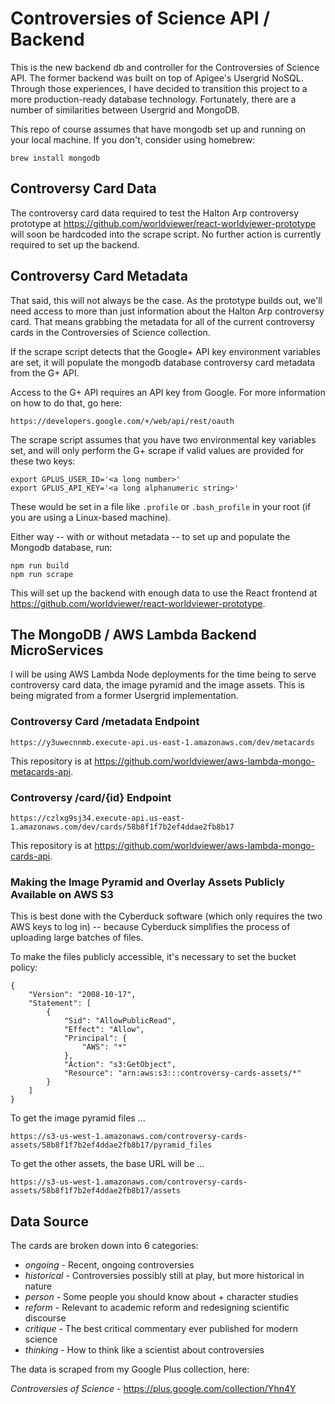 # Controversies of Science API / Backend

This is the new backend db and controller for the Controversies of Science API.  The former backend was built on top of Apigee's Usergrid NoSQL.  Through those experiences, I have decided to transition this project to a more production-ready database technology.  Fortunately, there are a number of similarities between Usergrid and MongoDB.

This repo of course assumes that have mongodb set up and running on your local machine.  If you don't, consider using homebrew:

    brew install mongodb

## Controversy Card Data

The controversy card data required to test the Halton Arp controversy prototype at https://github.com/worldviewer/react-worldviewer-prototype will soon be hardcoded into the scrape script.  No further action is currently required to set up the backend.

## Controversy Card Metadata

That said, this will not always be the case.  As the prototype builds out, we'll need access to more than just information about the Halton Arp controversy card.  That means grabbing the metadata for all of the current controversy cards in the Controversies of Science collection.

If the scrape script detects that the Google+ API key environment variables are set, it will populate the mongodb database controversy card metadata from the G+ API.

Access to the G+ API requires an API key from Google.  For more information on how to do that, go here:

    https://developers.google.com/+/web/api/rest/oauth

The scrape script assumes that you have two environmental key variables set, and will only perform the G+ scrape if valid values are provided for these two keys:

    export GPLUS_USER_ID='<a long number>'
    export GPLUS_API_KEY='<a long alphanumeric string>'

These would be set in a file like `.profile` or `.bash_profile` in your root (if you are using a Linux-based machine).

Either way -- with or without metadata -- to set up and populate the Mongodb database, run:

    npm run build
    npm run scrape

This will set up the backend with enough data to use the React frontend at https://github.com/worldviewer/react-worldviewer-prototype.

## The MongoDB / AWS Lambda Backend MicroServices

I will be using AWS Lambda Node deployments for the time being to serve controversy card data, the image pyramid and the image assets.  This is being migrated from a former Usergrid implementation.

### Controversy Card /metadata Endpoint

    https://y3uwecnnmb.execute-api.us-east-1.amazonaws.com/dev/metacards

This repository is at https://github.com/worldviewer/aws-lambda-mongo-metacards-api.

### Controversy /card/{id} Endpoint

    https://czlxg9sj34.execute-api.us-east-1.amazonaws.com/dev/cards/58b8f1f7b2ef4ddae2fb8b17

This repository is at https://github.com/worldviewer/aws-lambda-mongo-cards-api.

### Making the Image Pyramid and Overlay Assets Publicly Available on AWS S3

This is best done with the Cyberduck software (which only requires the two AWS keys to log in) -- because Cyberduck simplifies the process of uploading large batches of files.

To make the files publicly accessible, it's necessary to set the bucket policy:

    {
        "Version": "2008-10-17",
        "Statement": [
            {
                "Sid": "AllowPublicRead",
                "Effect": "Allow",
                "Principal": {
                    "AWS": "*"
                },
                "Action": "s3:GetObject",
                "Resource": "arn:aws:s3:::controversy-cards-assets/*"
            }
        ]
    }

To get the image pyramid files ...

    https://s3-us-west-1.amazonaws.com/controversy-cards-assets/58b8f1f7b2ef4ddae2fb8b17/pyramid_files

To get the other assets, the base URL will be ...

    https://s3-us-west-1.amazonaws.com/controversy-cards-assets/58b8f1f7b2ef4ddae2fb8b17/assets

## Data Source

The cards are broken down into 6 categories:

- *ongoing* - Recent, ongoing controversies
- *historical* - Controversies possibly still at play, but more historical in nature
- *person* - Some people you should know about + character studies
- *reform* - Relevant to academic reform and redesigning scientific discourse
- *critique* - The best critical commentary ever published for modern science
- *thinking* - How to think like a scientist about controversies

The data is scraped from my Google Plus collection, here:

*Controversies of Science* - https://plus.google.com/collection/Yhn4Y

